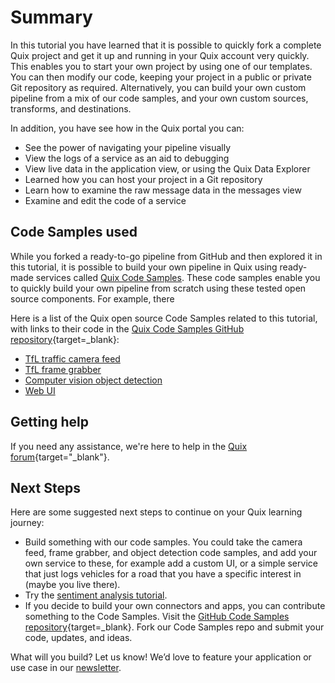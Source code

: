 # Summary

In this tutorial you have learned that it is possible to quickly fork a complete Quix project and get it up and running in your Quix account very quickly. This enables you to start your own project by using one of our templates. You can then modify our code, keeping your project in a public or private Git repository as required. Alternatively, you can build your own custom pipeline from a mix of our code samples, and your own custom sources, transforms, and destinations.

In addition, you have see how in the Quix portal you can:

* See the power of navigating your pipeline visually
* View the logs of a service as an aid to debugging
* View live data in the application view, or using the Quix Data Explorer
* Learned how you can host your project in a Git repository
* Learn how to examine the raw message data in the messages view
* Examine and edit the code of a service

## Code Samples used

While you forked a ready-to-go pipeline from GitHub and then explored it in this tutorial, it is possible to build your own pipeline in Quix using ready-made services called [Quix Code Samples](../../samples/samples.md). These code samples enable you to quickly build your own pipeline from scratch using these tested open source components. For example, there  

Here is a list of the Quix open source Code Samples related to this tutorial, with links to their code in the [Quix Code Samples GitHub repository](https://github.com/quixio/quix-samples){target=_blank}:

* [TfL traffic camera feed](https://github.com/quixio/quix-samples/tree/main/python/sources/TFL-Camera-Feed)
* [TfL frame grabber](https://github.com/quixio/quix-samples/tree/main/python/transformations/TFL-Camera-Frame-Extraction)
* [Computer vision object detection](https://github.com/quixio/quix-samples/tree/main/python/transformations/Image-processing-object-detection)
* [Web UI](https://github.com/quixio/quix-samples/tree/main/nodejs/advanced/Image-Processing-UI)

## Getting help

If you need any assistance, we're here to help in the [Quix forum](https://forum.quix.io/){target="_blank"}.

## Next Steps

Here are some suggested next steps to continue on your Quix learning journey:

* Build something with our code samples. You could take the camera feed, frame grabber, and object detection code samples, and add your own service to these, for example add a custom UI, or a simple service that just logs vehicles for a road that you have a specific interest in (maybe you live there).
* Try the [sentiment analysis tutorial](../sentiment-analysis/index.md).
* If you decide to build your own connectors and apps, you can contribute something to the Code Samples. Visit the [GitHub Code Samples repository](https://github.com/quixio/quix-samples){target=_blank}. Fork our Code Samples repo and submit your code, updates, and ideas.

What will you build? Let us know! We’d love to feature your application or use case in our [newsletter](https://www.quix.io/community/).

